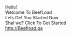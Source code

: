 Hello!  
Welcome To BeefLoad  
Lets Get You Started Now   
Shal we? Click To Get Started   
http://Beefload.ga   
